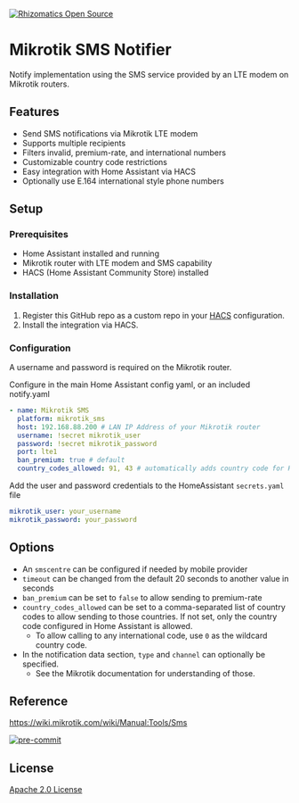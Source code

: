 [![Rhizomatics Open Source](https://avatars.githubusercontent.com/u/162821163?s=96&v=4)](https://github.com/rhizomatics)

# Mikrotik SMS Notifier

Notify implementation using the SMS service provided by an LTE modem on Mikrotik routers.

## Features

- Send SMS notifications via Mikrotik LTE modem
- Supports multiple recipients
- Filters invalid, premium-rate, and international numbers
- Customizable country code restrictions
- Easy integration with Home Assistant via HACS
- Optionally use E.164 international style phone numbers

## Setup

### Prerequisites

- Home Assistant installed and running
- Mikrotik router with LTE modem and SMS capability
- HACS (Home Assistant Community Store) installed

### Installation

1. Register this GitHub repo as a custom repo
in your [HACS]( https://hacs.xyz) configuration.
2. Install the integration via HACS.

### Configuration

A username and password is required on the Mikrotik router.

Configure in the main Home Assistant config yaml, or an included notify.yaml

```yaml
- name: Mikrotik SMS
  platform: mikrotik_sms
  host: 192.168.88.200 # LAN IP Address of your Mikrotik router
  username: !secret mikrotik_user
  password: !secret mikrotik_password
  port: lte1
  ban_premium: true # default
  country_codes_allowed: 91, 43 # automatically adds country code for Home Assistant configured region
```

Add the user and password credentials to the HomeAssistant `secrets.yaml` file

```yaml
mikrotik_user: your_username
mikrotik_password: your_password
```

## Options

- An `smscentre` can be configured if needed by mobile provider
- `timeout` can be changed from the default 20 seconds to another value in seconds
- `ban_premium` can be set to `false` to allow sending to premium-rate
- `country_codes_allowed` can be set to a comma-separated list of country codes to allow sending to those countries. If not set, only the country code configured in Home Assistant is allowed.
  - To allow calling to any international code, use `0` as the wildcard country code.
- In the notification data section, `type` and `channel` can optionally be specified.
  - See the Mikrotik documentation for understanding of those.


## Reference
https://wiki.mikrotik.com/wiki/Manual:Tools/Sms

[![pre-commit](https://img.shields.io/badge/pre--commit-enabled-brightgreen?logo=pre-commit)](https://github.com/pre-commit/pre-commit)

## License

[Apache 2.0 License](LICENSE)
